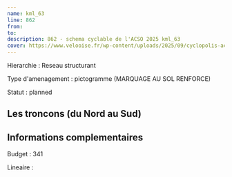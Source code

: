 ```yaml
---
name: kml_63 
line: 862
from: 
to:  
description: 862 - schema cyclable de l'ACSO 2025 kml_63 
cover: https://www.velooise.fr/wp-content/uploads/2025/09/cyclopolis-acso-default.jpg
---
```

Hierarchie : Reseau structurant

Type d'amenagement : pictogramme (MARQUAGE AU SOL RENFORCE)

Statut : planned

## Les troncons (du Nord au Sud)

## Informations complementaires

Budget  : 341 

Lineaire :

